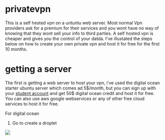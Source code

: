 # privatevpn
This is a self hested vpn on a untuntu web server. Most normal Vpn providers ask for a premium for their services and you wont have no way of knowing that they wont sell your info to third parties. A self hosted vpn is cheaper and gives you the control of your datda. I've illustated the steps below on how to create your own private vpn and host it for free for the first 10 months.

<h1><b>getting  a server</b></h1>
The first is getting a  web server to host your vpn, i've used the digital ocean starter ubuntu server which comes ad 5$/month, but you can sign up with your <a href="https://education.github.com/packgithub">student account</a> and get 50$ digital ocean credit and host it for free.
You can also use aws google webservices or any of other free cloud services to host it for free.

For digital ocean

1. Go to create a droplet
<img src="https://aimabdurrahim.files.wordpress.com/2017/01/server-squid_http_port-3128.png?w=640">
